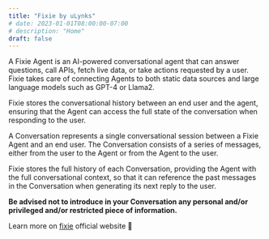 ```yaml
---
title: "Fixie by uLynks"
# date: 2023-01-01T08:00:00-07:00
# description: "Home"
draft: false
---
```


A Fixie Agent is an AI-powered conversational agent that can answer questions, call APIs, fetch live data, or take actions requested by a user. Fixie takes care of connecting Agents to both static data sources and large language models such as GPT-4 or Llama2.

Fixie stores the conversational history between an end user and the agent, ensuring that the Agent can access the full state of the conversation when responding to the user.

A Conversation represents a single conversational session between a Fixie Agent and an end user. The Conversation consists of a series of messages, either from the user to the Agent or from the Agent to the user.

Fixie stores the full history of each Conversation, providing the Agent with the full conversational context, so that it can reference the past messages in the Conversation when generating its next reply to the user.

**Be advised not to introduce in your Conversation any personal and/or privileged and/or restricted piece of information.**

Learn more on [fixie](https://www.fixie.ai) official website 🔗
